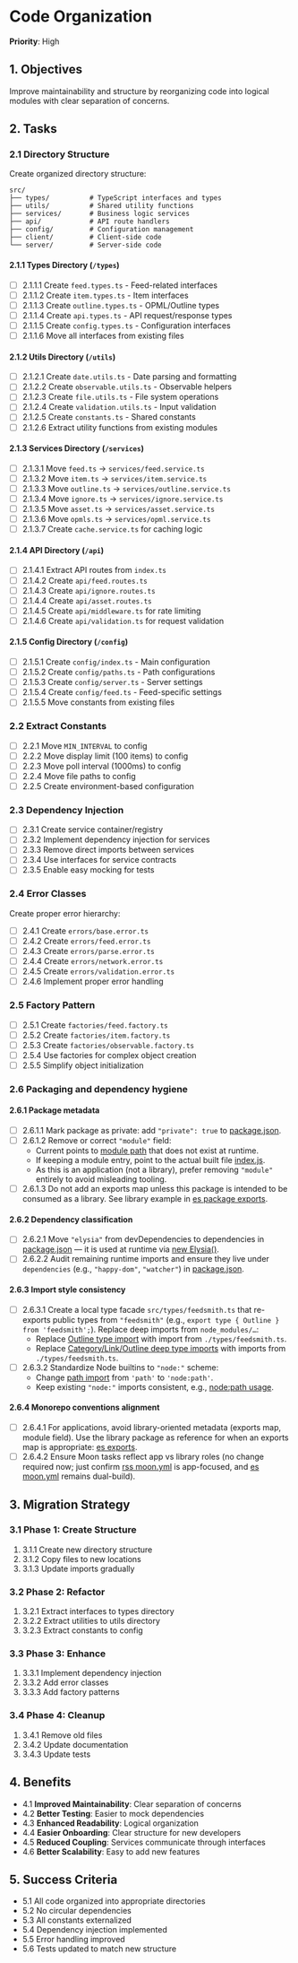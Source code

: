 # Code Organization

**Priority**: High

## 1. Objectives
Improve maintainability and structure by reorganizing code into logical modules with clear separation of concerns.

## 2. Tasks

### 2.1 Directory Structure
Create organized directory structure:
```
src/
├── types/          # TypeScript interfaces and types
├── utils/          # Shared utility functions
├── services/       # Business logic services
├── api/            # API route handlers
├── config/         # Configuration management
├── client/         # Client-side code
└── server/         # Server-side code
```

#### 2.1.1 Types Directory (`/types`)
- [ ] 2.1.1.1 Create `feed.types.ts` - Feed-related interfaces
- [ ] 2.1.1.2 Create `item.types.ts` - Item interfaces
- [ ] 2.1.1.3 Create `outline.types.ts` - OPML/Outline types
- [ ] 2.1.1.4 Create `api.types.ts` - API request/response types
- [ ] 2.1.1.5 Create `config.types.ts` - Configuration interfaces
- [ ] 2.1.1.6 Move all interfaces from existing files

#### 2.1.2 Utils Directory (`/utils`)
- [ ] 2.1.2.1 Create `date.utils.ts` - Date parsing and formatting
- [ ] 2.1.2.2 Create `observable.utils.ts` - Observable helpers
- [ ] 2.1.2.3 Create `file.utils.ts` - File system operations
- [ ] 2.1.2.4 Create `validation.utils.ts` - Input validation
- [ ] 2.1.2.5 Create `constants.ts` - Shared constants
- [ ] 2.1.2.6 Extract utility functions from existing modules

#### 2.1.3 Services Directory (`/services`)
- [ ] 2.1.3.1 Move `feed.ts` → `services/feed.service.ts`
- [ ] 2.1.3.2 Move `item.ts` → `services/item.service.ts`
- [ ] 2.1.3.3 Move `outline.ts` → `services/outline.service.ts`
- [ ] 2.1.3.4 Move `ignore.ts` → `services/ignore.service.ts`
- [ ] 2.1.3.5 Move `asset.ts` → `services/asset.service.ts`
- [ ] 2.1.3.6 Move `opmls.ts` → `services/opml.service.ts`
- [ ] 2.1.3.7 Create `cache.service.ts` for caching logic

#### 2.1.4 API Directory (`/api`)
- [ ] 2.1.4.1 Extract API routes from `index.ts`
- [ ] 2.1.4.2 Create `api/feed.routes.ts`
- [ ] 2.1.4.3 Create `api/ignore.routes.ts`
- [ ] 2.1.4.4 Create `api/asset.routes.ts`
- [ ] 2.1.4.5 Create `api/middleware.ts` for rate limiting
- [ ] 2.1.4.6 Create `api/validation.ts` for request validation

#### 2.1.5 Config Directory (`/config`)
- [ ] 2.1.5.1 Create `config/index.ts` - Main configuration
- [ ] 2.1.5.2 Create `config/paths.ts` - Path configurations
- [ ] 2.1.5.3 Create `config/server.ts` - Server settings
- [ ] 2.1.5.4 Create `config/feed.ts` - Feed-specific settings
- [ ] 2.1.5.5 Move constants from existing files

### 2.2 Extract Constants
- [ ] 2.2.1 Move `MIN_INTERVAL` to config
- [ ] 2.2.2 Move display limit (100 items) to config
- [ ] 2.2.3 Move poll interval (1000ms) to config
- [ ] 2.2.4 Move file paths to config
- [ ] 2.2.5 Create environment-based configuration

### 2.3 Dependency Injection
- [ ] 2.3.1 Create service container/registry
- [ ] 2.3.2 Implement dependency injection for services
- [ ] 2.3.3 Remove direct imports between services
- [ ] 2.3.4 Use interfaces for service contracts
- [ ] 2.3.5 Enable easy mocking for tests

### 2.4 Error Classes
Create proper error hierarchy:
- [ ] 2.4.1 Create `errors/base.error.ts`
- [ ] 2.4.2 Create `errors/feed.error.ts`
- [ ] 2.4.3 Create `errors/parse.error.ts`
- [ ] 2.4.4 Create `errors/network.error.ts`
- [ ] 2.4.5 Create `errors/validation.error.ts`
- [ ] 2.4.6 Implement proper error handling

### 2.5 Factory Pattern
- [ ] 2.5.1 Create `factories/feed.factory.ts`
- [ ] 2.5.2 Create `factories/item.factory.ts`
- [ ] 2.5.3 Create `factories/observable.factory.ts`
- [ ] 2.5.4 Use factories for complex object creation
- [ ] 2.5.5 Simplify object initialization

### 2.6 Packaging and dependency hygiene

#### 2.6.1 Package metadata
- [ ] 2.6.1.1 Mark package as private: add `"private": true` to [package.json](packages/site/rss/package.json:1).
- [ ] 2.6.1.2 Remove or correct `"module"` field:
  - Current points to [module path](packages/site/rss/package.json:5) that does not exist at runtime.
  - If keeping a module entry, point to the actual built file [index.js](packages/site/rss/dist/final/js/index.js:1).
  - As this is an application (not a library), prefer removing `"module"` entirely to avoid misleading tooling.
- [ ] 2.6.1.3 Do not add an exports map unless this package is intended to be consumed as a library. See library example in [es package exports](packages/module/es/package.json:6).

#### 2.6.2 Dependency classification
- [ ] 2.6.2.1 Move `"elysia"` from devDependencies to dependencies in [package.json](packages/site/rss/package.json:23) — it is used at runtime via [new Elysia()](packages/site/rss/src/index.ts:110).
- [ ] 2.6.2.2 Audit remaining runtime imports and ensure they live under `dependencies` (e.g., `"happy-dom"`, `"watcher"`) in [package.json](packages/site/rss/package.json:9).

#### 2.6.3 Import style consistency
- [ ] 2.6.3.1 Create a local type facade `src/types/feedsmith.ts` that re-exports public types from `"feedsmith"` (e.g., `export type { Outline } from 'feedsmith';`). Replace deep imports from `node_modules/…`:
  - Replace [Outline type import](packages/site/rss/src/feed.ts:9) with import from `./types/feedsmith.ts`.
  - Replace [Category/Link/Outline deep type imports](packages/site/rss/src/item.ts:6) with imports from `./types/feedsmith.ts`.
- [ ] 2.6.3.2 Standardize Node builtins to `"node:"` scheme:
  - Change [path import](packages/site/rss/src/outline.ts:13) from `'path'` to `'node:path'`.
  - Keep existing `"node:"` imports consistent, e.g., [node:path usage](packages/site/rss/src/index.ts:15).

#### 2.6.4 Monorepo conventions alignment
- [ ] 2.6.4.1 For applications, avoid library-oriented metadata (exports map, module field). Use the library package as reference for when an exports map is appropriate: [es exports](packages/module/es/package.json:6).
- [ ] 2.6.4.2 Ensure Moon tasks reflect app vs library roles (no change required now; just confirm [rss moon.yml](packages/site/rss/moon.yml:1) is app-focused, and [es moon.yml](packages/module/es/moon.yml:1) remains dual-build).

## 3. Migration Strategy

### 3.1 Phase 1: Create Structure
1. 3.1.1 Create new directory structure
2. 3.1.2 Copy files to new locations
3. 3.1.3 Update imports gradually

### 3.2 Phase 2: Refactor
1. 3.2.1 Extract interfaces to types directory
2. 3.2.2 Extract utilities to utils directory
3. 3.2.3 Extract constants to config

### 3.3 Phase 3: Enhance
1. 3.3.1 Implement dependency injection
2. 3.3.2 Add error classes
3. 3.3.3 Add factory patterns

### 3.4 Phase 4: Cleanup
1. 3.4.1 Remove old files
2. 3.4.2 Update documentation
3. 3.4.3 Update tests

## 4. Benefits
- 4.1 **Improved Maintainability**: Clear separation of concerns
- 4.2 **Better Testing**: Easier to mock dependencies
- 4.3 **Enhanced Readability**: Logical organization
- 4.4 **Easier Onboarding**: Clear structure for new developers
- 4.5 **Reduced Coupling**: Services communicate through interfaces
- 4.6 **Better Scalability**: Easy to add new features

## 5. Success Criteria
- 5.1 All code organized into appropriate directories
- 5.2 No circular dependencies
- 5.3 All constants externalized
- 5.4 Dependency injection implemented
- 5.5 Error handling improved
- 5.6 Tests updated to match new structure
